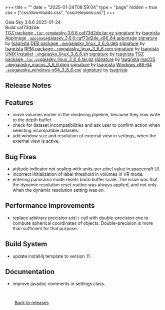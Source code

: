 +++
title = ""
date = "2025-01-24T08:59:04"
type = "page"
hidden = true
css = ["css/downloads.css", "css/releases.css"]
+++

<div class="download-container">
<div id="download-title">
<i class="fa-solid fa-tag"></i>
Gaia Sky <span class="downloads-version">3.6.6</span> 
<time class="downloads-releasedate" datetime="2025-01-24T08:59:04" title="Published: 2025-01-24T08:59:04"><i class="fa-solid fa-calendar"></i> 2025-01-24</time>
<div class="downloads-build">Build caf73d2de</div></div>
<div class="download-section">
<a href="https://gaia.ari.uni-heidelberg.de/gaiasky/releases/3.6.6.caf73d2de/gaiasky-3.6.6.caf73d2de.tar.gz" class="download-button"><i class="fa-solid fa-file-zipper"></i> TGZ package <code>.tar.gz</code><span class="download-sub">gaiasky-3.6.6.caf73d2de.tar.gz</span></a>
<span class="signature">
<a href="https://gaia.ari.uni-heidelberg.de/gaiasky/releases/3.6.6.caf73d2de/gaiasky-3.6.6.caf73d2de.tar.gz.sig">signature</a>  by  <a href="https://keyserver.ubuntu.com/pks/lookup?search=0x448C2B189756743013D5F7C22FD2A59C1D734C1F&fingerprint=on&op=index">tsagrista</a>
</span>
<a href="https://gaia.ari.uni-heidelberg.de/gaiasky/releases/3.6.6.caf73d2de/gaiasky_3.6.6.caf73d2de_x86_64.appimage" class="download-button"><i class="fa-solid fa-box-archive"></i> AppImage <code>.appimage</code><span class="download-sub">gaiasky_3.6.6.caf73d2de_x86_64.appimage</span></a>
<span class="signature">
<a href="https://gaia.ari.uni-heidelberg.de/gaiasky/releases/3.6.6.caf73d2de/gaiasky_3.6.6.caf73d2de_x86_64.appimage.sig">signature</a>  by  <a href="https://keyserver.ubuntu.com/pks/lookup?search=0x448C2B189756743013D5F7C22FD2A59C1D734C1F&fingerprint=on&op=index">tsagrista</a>
</span>
<a href="https://gaia.ari.uni-heidelberg.de/gaiasky/releases/3.6.6.caf73d2de/gaiasky_linux_3_6_6.deb" class="download-button"><i class="fa-brands fa-debian"></i> DEB package <code>.deb</code><span class="download-sub">gaiasky_linux_3_6_6.deb</span></a>
<span class="signature">
<a href="https://gaia.ari.uni-heidelberg.de/gaiasky/releases/3.6.6.caf73d2de/gaiasky_linux_3_6_6.deb.sig">signature</a>  by  <a href="https://keyserver.ubuntu.com/pks/lookup?search=0x448C2B189756743013D5F7C22FD2A59C1D734C1F&fingerprint=on&op=index">tsagrista</a>
</span>
<a href="https://gaia.ari.uni-heidelberg.de/gaiasky/releases/3.6.6.caf73d2de/gaiasky_linux_3_6_6.rpm" class="download-button"><i class="fa-brands fa-fedora"></i> RPM package <code>.rpm</code><span class="download-sub">gaiasky_linux_3_6_6.rpm</span></a>
<span class="signature">
<a href="https://gaia.ari.uni-heidelberg.de/gaiasky/releases/3.6.6.caf73d2de/gaiasky_linux_3_6_6.rpm.sig">signature</a>  by  <a href="https://keyserver.ubuntu.com/pks/lookup?search=0x448C2B189756743013D5F7C22FD2A59C1D734C1F&fingerprint=on&op=index">tsagrista</a>
</span>
<a href="https://gaia.ari.uni-heidelberg.de/gaiasky/releases/3.6.6.caf73d2de/gaiasky_linux_3_6_6.sh" class="download-button"><i class="fa fa-terminal"></i> UNIX Installer <code>.sh</code><span class="download-sub">gaiasky_linux_3_6_6.sh</span></a>
<span class="signature">
<a href="https://gaia.ari.uni-heidelberg.de/gaiasky/releases/3.6.6.caf73d2de/gaiasky_linux_3_6_6.sh.sig">signature</a>  by  <a href="https://keyserver.ubuntu.com/pks/lookup?search=0x448C2B189756743013D5F7C22FD2A59C1D734C1F&fingerprint=on&op=index">tsagrista</a>
</span>
<a href="https://gaia.ari.uni-heidelberg.de/gaiasky/releases/3.6.6.caf73d2de/gaiasky_linux_3_6_6.tar.gz" class="download-button"><i class="fa-solid fa-file-zipper"></i> TGZ package <code>.tar.gz</code><span class="download-sub">gaiasky_linux_3_6_6.tar.gz</span></a>
<span class="signature">
<a href="https://gaia.ari.uni-heidelberg.de/gaiasky/releases/3.6.6.caf73d2de/gaiasky_linux_3_6_6.tar.gz.sig">signature</a>  by  <a href="https://keyserver.ubuntu.com/pks/lookup?search=0x448C2B189756743013D5F7C22FD2A59C1D734C1F&fingerprint=on&op=index">tsagrista</a>
</span>
<a href="https://gaia.ari.uni-heidelberg.de/gaiasky/releases/3.6.6.caf73d2de/gaiasky_macos_3_6_6.dmg" class="download-button"><i class="fa-brands fa-apple"></i> macOS <code>.dmg</code><span class="download-sub">gaiasky_macos_3_6_6.dmg</span></a>
<span class="signature">
<a href="https://gaia.ari.uni-heidelberg.de/gaiasky/releases/3.6.6.caf73d2de/gaiasky_macos_3_6_6.dmg.sig">signature</a>  by  <a href="https://keyserver.ubuntu.com/pks/lookup?search=0x448C2B189756743013D5F7C22FD2A59C1D734C1F&fingerprint=on&op=index">tsagrista</a>
</span>
<a href="https://gaia.ari.uni-heidelberg.de/gaiasky/releases/3.6.6.caf73d2de/gaiasky_windows-x64_3_6_6.exe" class="download-button"><i class="fa-brands fa-windows"></i> Windows x86-64 <code>.exe</code><span class="download-sub">gaiasky_windows-x64_3_6_6.exe</span></a>
<span class="signature">
<a href="https://gaia.ari.uni-heidelberg.de/gaiasky/releases/3.6.6.caf73d2de/gaiasky_windows-x64_3_6_6.exe.sig">signature</a>  by  <a href="https://keyserver.ubuntu.com/pks/lookup?search=0x448C2B189756743013D5F7C22FD2A59C1D734C1F&fingerprint=on&op=index">tsagrista</a>
</span>
</div>
</div>

<section class="release-notes">

# Release Notes


## Features
- move volumes earlier in the rendering pipeline, because they now write to the depth buffer.
- check for dataset incompatibilities and ask user to confirm action when selecting incompatible datasets.
- add window size and resolution of external view in settings, when the external view is active.

## Bug Fixes
- attitude indicator not scaling with units-per-pixel value in spacecraft UI.
- incorrect initialization of label threshold in volumes in VR mode.
- entering panorama mode resets back-buffer scale. The issue was that the dynamic resolution reset routine was always applied, and not only when the dynamic resolution setting was on.

## Performance Improvements
- replace arbitrary precision `add()` call with double-precision one to compute spherical coordinates of objects. Double-precision is more than sufficient for that purpose.

## Build System
- update install4j template to version 11.

## Documentation
- improve javadoc comments in settings class.
</section>


<p class="center-text" style="padding: 30px;">
<i class="fa-solid fa-circle-arrow-left"></i> <a href="/downloads/releases">Back to releases</a>
</p>
